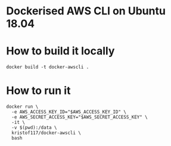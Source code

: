 # Dockerised AWS CLI on Ubuntu 18.04

# How to build it locally
```
docker build -t docker-awscli .
```

# How to run it
```
docker run \
  -e AWS_ACCESS_KEY_ID="$AWS_ACCESS_KEY_ID" \
  -e AWS_SECRET_ACCESS_KEY="$AWS_SECRET_ACCESS_KEY" \
  -it \
  -v $(pwd):/data \
  kristof117/docker-awscli \
  bash
```
